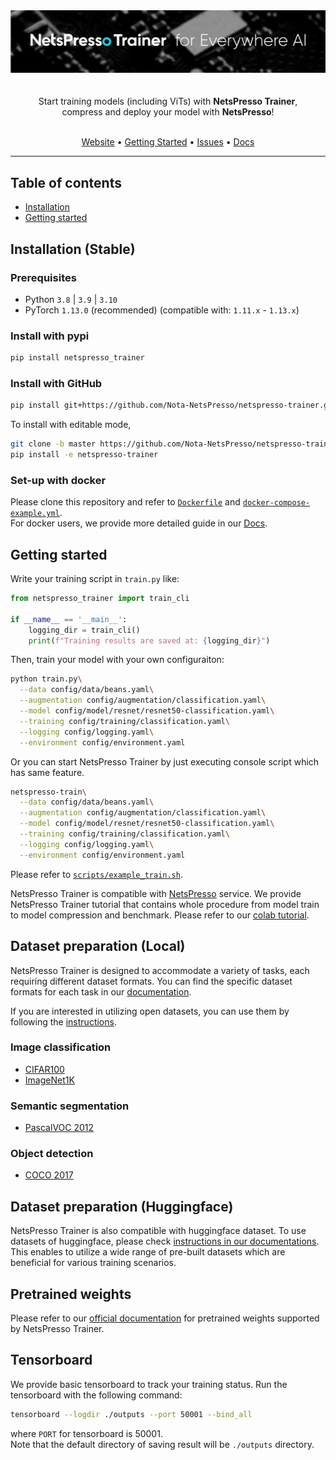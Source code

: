 <div align="center">
    <img src="./assets/netspresso_trainer_header_tmp.png" width="800"/>
</div>
</br>

<center style="white-space: pre-line">
Start training models (including ViTs) with <b>NetsPresso Trainer</b>,
compress and deploy your model with <b>NetsPresso</b>!
</center>
</br>

<div align="center">
<p align="center">
  <a href="https://py.netspresso.ai/">Website</a> •
  <a href="#getting-started">Getting Started</a> •
  <a href="https://github.com/Nota-NetsPresso/netspresso-trainer/issues">Issues</a> •
  <a href="https://nota-netspresso.github.io/netspresso-trainer">Docs</a>
</p>
</div>

_____

## Table of contents

<!-- toc -->

- [Installation](#installation)
- [Getting started](#getting-started)

<!-- tocstop -->

## Installation (Stable)

### Prerequisites

- Python `3.8` | `3.9` | `3.10`
- PyTorch `1.13.0` (recommended) (compatible with: `1.11.x` - `1.13.x`)

### Install with pypi

```bash
pip install netspresso_trainer
```

### Install with GitHub

```bash
pip install git+https://github.com/Nota-NetsPresso/netspresso-trainer.git@master
```

To install with editable mode,

```bash
git clone -b master https://github.com/Nota-NetsPresso/netspresso-trainer.git
pip install -e netspresso-trainer
```

### Set-up with docker

Please clone this repository and refer to [`Dockerfile`](./Dockerfile) and [`docker-compose-example.yml`](./docker-compose-example.yml).  
For docker users, we provide more detailed guide in our [Docs](https://nota-netspresso.github.io/netspresso-trainer).

## Getting started

Write your training script in `train.py` like:

```python
from netspresso_trainer import train_cli

if __name__ == '__main__':
    logging_dir = train_cli()
    print(f"Training results are saved at: {logging_dir}")
```

Then, train your model with your own configuraiton:

```bash
python train.py\
  --data config/data/beans.yaml\
  --augmentation config/augmentation/classification.yaml\
  --model config/model/resnet/resnet50-classification.yaml\
  --training config/training/classification.yaml\
  --logging config/logging.yaml\
  --environment config/environment.yaml
```

Or you can start NetsPresso Trainer by just executing console script which has same feature.

```bash
netspresso-train\
  --data config/data/beans.yaml\
  --augmentation config/augmentation/classification.yaml\
  --model config/model/resnet/resnet50-classification.yaml\
  --training config/training/classification.yaml\
  --logging config/logging.yaml\
  --environment config/environment.yaml
```

Please refer to [`scripts/example_train.sh`](./scripts/example_train.sh).

NetsPresso Trainer is compatible with [NetsPresso](https://netspresso.ai/) service. We provide NetsPresso Trainer tutorial that contains whole procedure from model train to model compression and benchmark. Please refer to our [colab tutorial](https://colab.research.google.com/drive/1RBKMCPEa4x-4X31zqzTS8WgQI9TQt3e-?usp=sharing).

## Dataset preparation (Local)

NetsPresso Trainer is designed to accommodate a variety of tasks, each requiring different dataset formats. You can find the specific dataset formats for each task in our [documentation](https://nota-netspresso.github.io/netspresso-trainer/components/data/).

If you are interested in utilizing open datasets, you can use them by following the [instructions](https://nota-netspresso.github.io/netspresso-trainer/getting_started/dataset_preparation/local/#open-datasets).

### Image classification

- [CIFAR100](https://github.com/Nota-NetsPresso/netspresso-trainer/blob/dev/tools/open_dataset_tool/cifar100.py)
- [ImageNet1K](https://github.com/Nota-NetsPresso/netspresso-trainer/blob/dev/tools/open_dataset_tool/imagenet1k.py)

### Semantic segmentation

- [PascalVOC 2012](https://github.com/Nota-NetsPresso/netspresso-trainer/blob/dev/tools/open_dataset_tool/voc2012_seg.py)

### Object detection

- [COCO 2017](https://github.com/Nota-NetsPresso/netspresso-trainer/blob/dev/tools/open_dataset_tool/coco2017.py)

## Dataset preparation (Huggingface)

NetsPresso Trainer is also compatible with huggingface dataset. To use datasets of huggingface, please check [instructions in our documentations](https://nota-netspresso.github.io/netspresso-trainer/getting_started/dataset_preparation/huggingface/). This enables to utilize a wide range of pre-built datasets which are beneficial for various training scenarios.

## Pretrained weights

Please refer to our [official documentation](https://nota-netspresso.github.io/netspresso-trainer/) for pretrained weights supported by NetsPresso Trainer.

## Tensorboard

We provide basic tensorboard to track your training status. Run the tensorboard with the following command: 

```bash
tensorboard --logdir ./outputs --port 50001 --bind_all
```

where `PORT` for tensorboard is 50001.  
Note that the default directory of saving result will be `./outputs` directory.